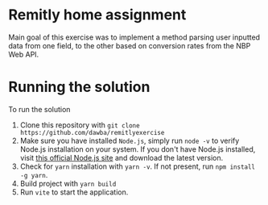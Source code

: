# Remitly home assignment
Main goal of this exercise was to implement a method parsing user inputted data 
from one field, to the other based on conversion rates from the NBP Web API.

# Running the solution
To run the solution
1. Clone this repository with
`git clone https://github.com/dawba/remitlyexercise`
2. Make sure you have installed `Node.js`, simply run `node -v` to verify Node.js installation on your system. If you don't have Node.js installed, visit [this official Node.js site](https://nodejs.org/en) and download the latest version.
3. Check for `yarn` installation with `yarn -v`. If not present, run `npm install -g yarn`.
4. Build project with `yarn build`
5. Run `vite` to start the application.
